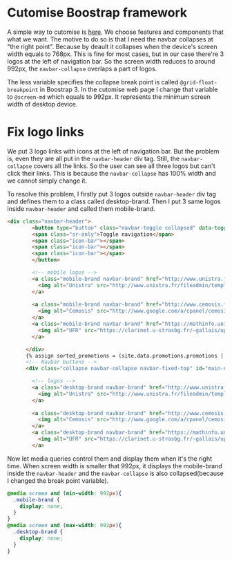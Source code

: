 # Cutomise Boostrap framework

A simple way to cutomise is [here](http://getbootstrap.com/customize/). We choose features and components that what we want.
The motive to do so is that I need the navbar collapses at "the right point". Because by deault it collapses when the device's screen width equals to 768px. This is fine for most cases, but in our case there're 3 logos at the left of navigation bar. So the screen width reduces to around 992px, the `navbar-collapse` overlaps a part of logos.

The less variable specifies the collapse break point is called `@grid-float-breakpoint` in Boostrap 3. In the cutomise web page I change that variable to `@screen-md` which equals to 992px. It represents the minimum screen width of desktop device.
 
# Fix logo links

We put 3 logo links with icons at the left of navigation bar. But the problem is, even they are all put in the `navbar-header` div tag. Still, the `navbar-collapse` covers all the links. So the user can see all three logos but can't click their links.
This is because the `navbar-collapse` has 100% width and we cannot simply change it. 

To resolve this problem, I firstly put 3 logos outside `navbar-header` div tag and defines them to a class called desktop-brand.
Then I put 3 same logos inside `navbar-header` and called them mobile-brand.

```html
<div class="navbar-header">
        <button type="button" class="navbar-toggle collapsed" data-toggle="collapse" data-target="#main-navbar" aria-expanded="false">
        <span class="sr-only">Toggle navigation</span>
        <span class="icon-bar"></span>
        <span class="icon-bar"></span>
        <span class="icon-bar"></span>
        </button>

        <!-- mobile logos -->
        <a class="mobile-brand navbar-brand" href="http://www.unistra.fr/">
          <img alt="Unistra" src="http://www.unistra.fr/fileadmin/templates/unistra-v2/images/logo.png" style="height:30px">
        </a>
        
        <a class="mobile-brand navbar-brand" href="http://www.cemosis.fr">
          <img alt="Cemosis" src="http://www.google.com/a/cpanel/cemosis.fr/images/logo.gif?service=google_default" style="height:30px">
        </a>
        <a class="mobile-brand navbar-brand" href="https://mathinfo.unistra.fr/">
          <img alt="UFR" src="https://clarinet.u-strasbg.fr/~gallais/uploads/Site//ufr.png" style="height:30px">
        </a>

      </div>
      {% assign sorted_promotions = (site.data.promotions.promotions | sort: 'year' | reverse) %}
      <!-- Navbar buttons -->
      <div class="collapse navbar-collapse navbar-fixed-top" id="main-navbar">

        <!-- logos -->
        <a class="desktop-brand navbar-brand" href="http://www.unistra.fr/">
          <img alt="Unistra" src="http://www.unistra.fr/fileadmin/templates/unistra-v2/images/logo.png" style="height:30px">
        </a>
        
        <a class="desktop-brand navbar-brand" href="http://www.cemosis.fr">
          <img alt="Cemosis" src="http://www.google.com/a/cpanel/cemosis.fr/images/logo.gif?service=google_default" style="height:30px">
        </a>
        <a class="desktop-brand navbar-brand" href="https://mathinfo.unistra.fr/">
          <img alt="UFR" src="https://clarinet.u-strasbg.fr/~gallais/uploads/Site//ufr.png" style="height:30px">
        </a>
```

Now let media queries control them and display them when it's the right time. When screen width is smaller that 992px, it displays the mobile-brand inside the `navbar-header` and the `navbar-collapse` is also collapsed(because I changed the break point variable).

```css
@media screen and (min-width: 992px){
  .mobile-brand {
    display: none;
  }
}
@media screen and (max-width: 992px){
  .desktop-brand {
    display: none;
  }
}
```